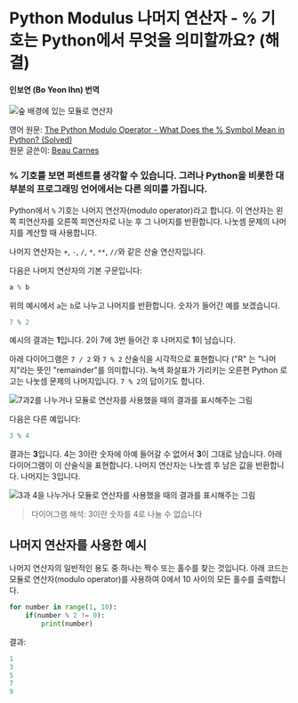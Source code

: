 # Python Modulus 나머지 연산자 - % 기호는 Python에서 무엇을 의미할까요? (해결)
#### 인보연 (Bo Yeon Ihn) 번역

![숲 배경에 있는 모듈로 연산자](https://www.freecodecamp.org/news/content/images/size/w2000/2020/01/python-modulo-image.jpg)

영어 원문: [The Python Modulo Operator - What Does the % Symbol Mean in Python? (Solved)](https://www.freecodecamp.org/news/the-python-modulo-operator-what-does-the-symbol-mean-in-python-solved/)   
원문 글쓴이: [Beau Carnes](https://www.freecodecamp.org/news/author/beau/)


### % 기호를 보면 퍼센트를 생각할 수 있습니다. 그러나 Python을 비롯한 대부분의 프로그래밍 언어에서는 다른 의미를 가집니다.


Python에서 `%` 기호는 나머지 연산자(modulo operator)라고 합니다. 이 연산자는 왼쪽 피연산자를 오른쪽 피연산자로 나눈 후 그 나머지를 반환합니다. 나눗셈 문제의 나머지를 계산할 때 사용합니다. 

나머지 연산자는 `+`, `-`, `/`, `*`, `**`, `//`와 같은 산술 연산자입니다.    

다음은 나머지 연산자의 기본 구문입니다:    

``` python
a % b 
```

위의 예시에서 `a`는 `b`로 나누고 나머지를 반환합니다. 숫자가 들어간 예를 보겠습니다.

```python
7 % 2
```

예시의 결과는 <strong>1</strong>입니다. 2이 7에 3번 들어간 후 나머지로 <strong>1</strong>이 남습니다. 


아래 다이어그램은  `7 / 2` 와 `7 % 2` 산술식을 시각적으로 표현합니다 ("R" 는 "나머지"라는 뜻인 "remainder"를  의미합니다). 녹색 화살표가 가리키는 오른편 Python 로고는 나눗셈 문제의 나머지입니다. `7 % 2`의 답이기도 합니다. 

![7과2를 나누거나 모듈로 연산자를 사용했을 때의 결과를 표시해주는 그림](https://www.freecodecamp.org/news/content/images/2019/09/image-196.png)

다음은 다른 예입니다:

```python
3 % 4
```

결과는 <strong>3</strong>입니다. 4는 3이란 숫자에 아예 들어갈 수 없어서 <strong>3</strong>이 그대로 남습니다. 아래 다이어그램이 이 산술식을 표현합니다. 나머지 연산자는 나눗셈 후 남은 값을 반환합니다. 나머지는 3입니다. 

![3과 4을 나누거나 모듈로 연산자를 사용했을 때의 결과를 표시해주는 그림](https://www.freecodecamp.org/news/content/images/2019/09/image-197.png)
> 다이어그램 해석: 3이란 숫자를 4로 나눌 수 없습니다 


## 나머지 연산자를 사용한 예시

나머지 연산자의 일반적인 용도 중 하나는 짝수 또는 홀수를 찾는 것입니다. 아래 코드는 모듈로 연산자(modulo operator)를 사용하여 0에서 10 사이의 모든 홀수를 출력합니다.


```python
for number in range(1, 10):
    if(number % 2 != 0):
        print(number)
```

결과: 

```python
1
3
5
7
9
```

